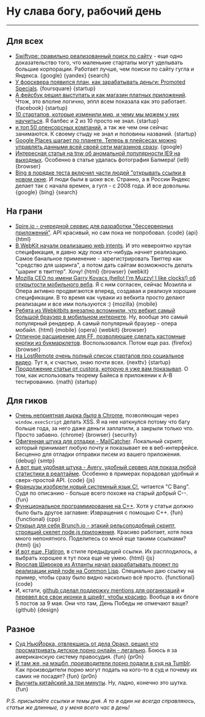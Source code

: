 # Ну слава богу, рабочий день

-----

## Для всех
* [Swiftype: правильно реализованный поиск по сайту](http://swiftype.com/) - еще одно доказательство того, что маленькие стартапы могут уделывать большие корпорации. Работает лучше, чем поиски по сайту гугла и Яндекса. {google} {yandex} {search}
* [У форсквера появился план, как зарабатывать деньги: Promoted Specials](http://mashable.com/2012/05/09/foursquares-plan-for-making-money/). {foursquare} {startup}
* [А фейсбук решил выступать и как магазин платных приложений](http://techcrunch.com/2012/05/09/facebook-will-start-offering-paid-apps-beta-program-starts-now/). Чтож, это вполне логично, эппл всем показала как это работает. {facebook} {startup}
* [10 стартапов, которые изменили мир, и чему мы можем у них научиться](http://www.forbes.com/sites/ilyapozin/2012/05/09/10-startups-changing-the-world-and-what-we-can-learn-from-them/). Я балбес и 2 из 10 просто не знал. {startup}
* [и топ 50 опенсорсных компаний](http://www.thevarguy.com/2012/05/09/top-50-open-source-companies-where-are-they-now/), а так же чем они сейчас занимаются. К своему стыду не знал и половины названий. {startup}
* [Google Places шагает по планете. Теперь в плейсесах можно управлять данными всей своей сети магазинов сразу](http://searchengineland.com/google-places-launches-new-bulk-listing-management-tool-120552). {google}
* [Интересная статья на tnw об аномальной популярности IE9 на выходных](http://thenextweb.com/microsoft/2012/05/08/ie9-more-popular-on-weekends-than-weeknights-breaking-with-ies-long-held-usage-patterns/). Особенно в статье удалась фотография Балмера! {ie9} {browser}
* [Bing в порядке теста включил части людей "открывать ссылки в новом окне](http://news.cnet.com/8301-10805_3-57430936-75/many-users-not-keen-on-latest-microsoft-bing-search-test/). И люди были в шоке все. Странно, а в России Яндекс делает так с начала времен, а гугл - с 2008 года. И все довольны. {google} {bing} {search}

## На грани
* [Spire.io - очередной сервис для разработки "бессерверных приложений"](http://www.spire.io/). API красивый, но сам пока не попробовал. {code} {api} {html}
* [В WebKit начали реализацию web intents](http://www.webmonkey.com/2012/05/webkit-offers-early-preview-of-web-intents/). И это невероятно крутая спецификация, я давно жду пока кто-нибудь начнет реализацию.  Самое банальное применение - зарегистрировать Твиттер как "средство для шаринга", а потом дать сайтам возможность делать "шаринг в твиттер". Хочу! {html} {browser} {webkit}
* [Mozilla CEO по имени Garry Kovacs (hello! I'm Muzzy! I like clocks!) об открытости мобильного веба](http://venturebeat.com/2012/05/09/mozilla-ceo-on-mobile-web-openness-we-have-to-do-better/). Я с ним согласен, сейчас Мозилла и Опера активно продвигаются вперед, создавая и реализуя хорошие спецификации. В то время как чуваки из вебкита просто делают реализации и все ими пользуются :) {mozilla} {mobile}
* [Ребята из Webkitbits внезапно вспомнили, что вебкит самый большой браузер в мобильном интернете](http://www.webkitbits.com/post/22327920784/webkit-worlds-most-popular-mobile-browser). Ну, вообще это самый популярный рендерер. А самый популярный браузер - опера мобайл. {html} {mobile} {opera} {webkit} {browser}
* [Отличное расширение для FF, позволяющее сделать кастомные кнопки из букмарклетов](http://www.readwriteweb.com/archives/how-to-turn-a-bookmarklet-into-a-nice-firefox-button.php). Воспользовался. Потом еще раз. {firefox} {browser}
* [На LostRemote очень полный список стартапов про социальное видео](http://www.lostremote.com/social-tv-companies/). Тут я, к счастью, знаю почти всех. {nexttv} {startup}
* [Продолжение статьи от custora, которую я уже вам показывал](http://blog.custora.com/2012/05/a-bayesian-approach-to-ab-testing/). О том, как использовать теорему Байеса в приложении к A-B тестированию. {math} {startup}

## Для гиков
* [Очень неприятная дырка *была* в Chrome](http://code.google.com/p/chromium/issues/detail?id=83096), позволяющая через `window.execScript` делать XSS. Я на нее наткнулся потому что багу больше года, за него даже деньги заплатили, а закрыли только что. Просто забавно. {chrome} {browser} {security}
* [Офигенная штука для отладки - MailCatcher](http://mailcatcher.me/). Локальный скрипт, который принимает любую почту и показывает ее в веб-интерфейсе. Бесценно для отладки отправки писем из вашего приложения. {debug} {smtp}
* [А вот еще удобная штука - Avery, удобный сервер для показа любой статистики в реалтайме](https://github.com/OMGPOP/avery). Особенно в примерах порадовал удобный и сверх-простой API. {code} {js}
* [Французы изобрели новый системный язык C!](http://blog.lse.epita.fr/articles/12-c---system-oriented-programming.html), читается "C Bang". Судя по описанию - больше всего похоже на старый добрый C--. {fun}
* [Функциональное программирование на C++](http://www.altdevblogaday.com/2012/04/26/functional-programming-in-c/). Хотя у статьи должно было быть другое заглавие: Извращения с помощью C++. {fun} {functional} {cpp}
* [Открыл для себя Brunch.io - этакий рельсоподобный скрипт, строящий скелет node.js приложения](http://brunch.io/). Красиво работает, хотя пока много непонятного. Поделитесь со мной еще такими ссылками? {html} {js}
* [И вот еще, Flatiron](http://flatironjs.org/), в стиле предыдущей ссылки. Их расплодилось, а выбрать хорошее я тут пока еще не умею. {html} {js}
* [Ярослав Широков из Атланты начал разрабатывать проект по реализации идей node  на Common Lisp](https://github.com/sshirokov/hinge/blob/master/examples/http.lisp). Специально даю ссылку на пример, чтобы сразу было видно насколько всё просто. {functional} {code}
* И, кстати, [github сделал поддержку mentions для организаций](https://github.com/blog/1121-introducing-team-mentions) и [перевел все свои иконки в шрифт, чтобы красиво](https://github.com/blog/1106-say-hello-to-octicons). Вообще в их блоге 5 постов за 9 мая. Они что там, День Победы не отмечают ваще? {github} {design}

## Разное
* [Суд НьюЙорка, отвлекшись от дела Оракл, решил что просматривать детское порно онлайн - легально](http://mashable.com/2012/05/09/new-york-child-porn/). Боюсь я за американскую систему правосудия. {fun} {pr0n}
* [И там же, на мэшбл, производители порно подали в суд на Tumblr](http://mashable.com/2012/05/09/porn-tumblr-copyright/). Как производители порно могут подать на кого-то в суд и почему их самих не посадят? {fun} {pr0n}
* [Выучить китайский за три минуты](http://blog.memrise.com/2011/11/learn-to-read-a-sentence-of-chinese-in-3-minutes.html). Ну, ладно, конечно это шутка. {fun}

*P.S. присылайте ссылки и темы дня. А то я один не всегда справляюсь, статьи же длинные, а у меня всего час в день!*
